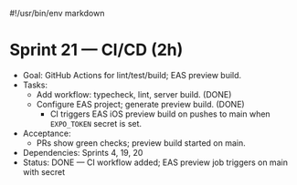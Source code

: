 #!/usr/bin/env markdown
# Sprint 21 — CI/CD (2h)

- Goal: GitHub Actions for lint/test/build; EAS preview build.
- Tasks:
  - Add workflow: typecheck, lint, server build. (DONE)
  - Configure EAS project; generate preview build. (DONE)
    - CI triggers EAS iOS preview build on pushes to main when `EXPO_TOKEN` secret is set.
- Acceptance:
  - PRs show green checks; preview build started on main.
- Dependencies: Sprints 4, 19, 20
- Status: DONE — CI workflow added; EAS preview job triggers on main with secret
